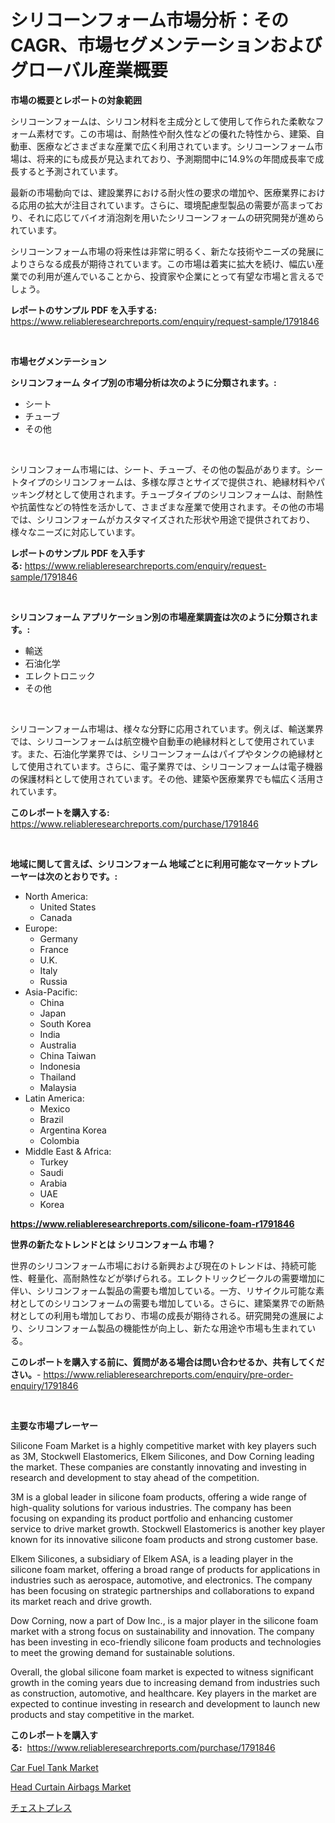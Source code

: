 <p><h1>シリコーンフォーム市場分析：そのCAGR、市場セグメンテーションおよびグローバル産業概要</h1></p><p><strong>市場の概要とレポートの対象範囲</strong></p>
<p><p>シリコーンフォームは、シリコン材料を主成分として使用して作られた柔軟なフォーム素材です。この市場は、耐熱性や耐久性などの優れた特性から、建築、自動車、医療などさまざまな産業で広く利用されています。シリコーンフォーム市場は、将来的にも成長が見込まれており、予測期間中に14.9%の年間成長率で成長すると予測されています。</p><p>最新の市場動向では、建設業界における耐火性の要求の増加や、医療業界における応用の拡大が注目されています。さらに、環境配慮型製品の需要が高まっており、それに応じてバイオ消泡剤を用いたシリコーンフォームの研究開発が進められています。</p><p>シリコーンフォーム市場の将来性は非常に明るく、新たな技術やニーズの発展によりさらなる成長が期待されています。この市場は着実に拡大を続け、幅広い産業での利用が進んでいることから、投資家や企業にとって有望な市場と言えるでしょう。</p></p>
<p><strong>レポートのサンプル PDF を入手する:</strong> <a href="https://www.reliableresearchreports.com/enquiry/request-sample/1791846">https://www.reliableresearchreports.com/enquiry/request-sample/1791846</a></p>
<p>&nbsp;</p>
<p><strong>市場セグメンテーション</strong></p>
<p><strong>シリコンフォーム タイプ別の市場分析は次のように分類されます。:</strong></p>
<p><ul><li>シート</li><li>チューブ</li><li>その他</li></ul></p>
<p>&nbsp;</p>
<p><p>シリコンフォーム市場には、シート、チューブ、その他の製品があります。シートタイプのシリコンフォームは、多様な厚さとサイズで提供され、絶縁材料やパッキング材として使用されます。チューブタイプのシリコンフォームは、耐熱性や抗菌性などの特性を活かして、さまざまな産業で使用されます。その他の市場では、シリコンフォームがカスタマイズされた形状や用途で提供されており、様々なニーズに対応しています。</p></p>
<p><strong>レポートのサンプル PDF を入手する:</strong>&nbsp;<a href="https://www.reliableresearchreports.com/enquiry/request-sample/1791846">https://www.reliableresearchreports.com/enquiry/request-sample/1791846</a></p>
<p>&nbsp;</p>
<p><strong> シリコンフォーム アプリケーション別の市場産業調査は次のように分類されます。:</strong></p>
<p><ul><li>輸送</li><li>石油化学</li><li>エレクトロニック</li><li>その他</li></ul></p>
<p>&nbsp;</p>
<p><p>シリコーンフォーム市場は、様々な分野に応用されています。例えば、輸送業界では、シリコーンフォームは航空機や自動車の絶縁材料として使用されています。また、石油化学業界では、シリコーンフォームはパイプやタンクの絶縁材として使用されています。さらに、電子業界では、シリコーンフォームは電子機器の保護材料として使用されています。その他、建築や医療業界でも幅広く活用されています。</p></p>
<p><strong>このレポートを購入する:</strong>&nbsp; <a href="https://www.reliableresearchreports.com/purchase/1791846">https://www.reliableresearchreports.com/purchase/1791846</a></p>
<p>&nbsp;</p>
<p><strong>地域に関して言えば、シリコンフォーム 地域ごとに利用可能なマーケットプレーヤーは次のとおりです。:</strong></p>
<p><ul>
    <li>
        North America:
        <ul>
            <li>United States</li>
            <li>Canada</li>
        </ul>
    </li>
    <li>
        Europe:
        <ul>
            <li>Germany</li>
            <li>France</li>
            <li>U.K.</li>
            <li>Italy</li>
            <li>Russia</li>
        </ul>
    </li>
    <li>
        Asia-Pacific:
        <ul>
            <li>China</li>
            <li>Japan</li>
            <li>South Korea</li>
            <li>India</li>
            <li>Australia</li>
            <li>China Taiwan</li>
            <li>Indonesia</li>
            <li>Thailand</li>
            <li>Malaysia</li>
        </ul>
    </li>
    <li>
        Latin America:
        <ul>
            <li>Mexico</li>
            <li>Brazil</li>
            <li>Argentina Korea</li>
            <li>Colombia</li>
        </ul>
    </li>
    <li>
        Middle East & Africa:
        <ul>
            <li>Turkey</li>
            <li>Saudi</li>
            <li>Arabia</li>
            <li>UAE</li>
            <li>Korea</li>
        </ul>
    </li>
    </ul></p>
<p><strong><a href="https://www.reliableresearchreports.com/silicone-foam-r1791846">https://www.reliableresearchreports.com/silicone-foam-r1791846</a></strong>&nbsp;</p>
<p><strong>世界の新たなトレンドとは シリコンフォーム 市場？</strong></p>
<p><p>世界のシリコンフォーム市場における新興および現在のトレンドは、持続可能性、軽量化、高耐熱性などが挙げられる。エレクトリックビークルの需要増加に伴い、シリコンフォーム製品の需要も増加している。一方、リサイクル可能な素材としてのシリコンフォームの需要も増加している。さらに、建築業界での断熱材としての利用も増加しており、市場の成長が期待される。研究開発の進展により、シリコンフォーム製品の機能性が向上し、新たな用途や市場も生まれている。</p></p>
<p><strong>このレポートを購入する前に、質問がある場合は問い合わせるか、共有してください。</strong>- <a href="https://www.reliableresearchreports.com/enquiry/pre-order-enquiry/1791846">https://www.reliableresearchreports.com/enquiry/pre-order-enquiry/1791846</a></p>
<p>&nbsp;</p>
<p><strong>主要な市場プレーヤー</strong></p>
<p><p>Silicone Foam Market is a highly competitive market with key players such as 3M, Stockwell Elastomerics, Elkem Silicones, and Dow Corning leading the market. These companies are constantly innovating and investing in research and development to stay ahead of the competition.</p><p>3M is a global leader in silicone foam products, offering a wide range of high-quality solutions for various industries. The company has been focusing on expanding its product portfolio and enhancing customer service to drive market growth. Stockwell Elastomerics is another key player known for its innovative silicone foam products and strong customer base.</p><p>Elkem Silicones, a subsidiary of Elkem ASA, is a leading player in the silicone foam market, offering a broad range of products for applications in industries such as aerospace, automotive, and electronics. The company has been focusing on strategic partnerships and collaborations to expand its market reach and drive growth.</p><p>Dow Corning, now a part of Dow Inc., is a major player in the silicone foam market with a strong focus on sustainability and innovation. The company has been investing in eco-friendly silicone foam products and technologies to meet the growing demand for sustainable solutions.</p><p>Overall, the global silicone foam market is expected to witness significant growth in the coming years due to increasing demand from industries such as construction, automotive, and healthcare. Key players in the market are expected to continue investing in research and development to launch new products and stay competitive in the market.</p></p>
<p><strong>このレポートを購入する:</strong>&nbsp;&nbsp;<a href="https://www.reliableresearchreports.com/purchase/1791846">https://www.reliableresearchreports.com/purchase/1791846</a></p>
<p><p><a href="https://www.linkedin.com/pulse/car-fuel-tank-market-size-growth-forecast-from-2024-ncvse?trackingId=yOsCFF2fQijasc2njPL7NA%3D%3D">Car Fuel Tank Market</a></p><p><a href="https://www.linkedin.com/pulse/head-curtain-airbags-market-size-trends-growth-outlook-oxdse?trackingId=J1eC00xAL40V3TF%2Fc06MUw%3D%3D">Head Curtain Airbags Market</a></p><p><a href="https://github.com/one-cool-chick/Market-Research-Report-List-1/blob/main/109064322126.md">チェストプレス</a></p></p>